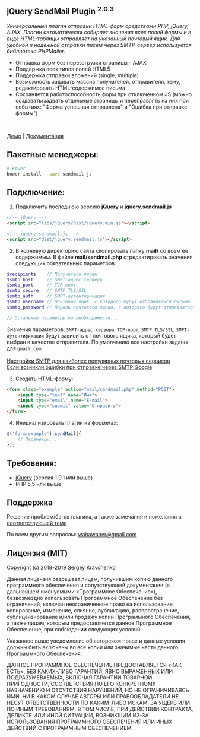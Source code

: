 jQuery SendMail Plugin <sup>2.0.3</sup>
-------
_Универсальный плагин отправки HTML-форм средствами PHP, jQuery, AJAX. Плагин автоматически собирает значения всех полей формы и в виде HTML-таблицы отправляет на указанный почтовый ящик. Для удобной и надежной отправки писем через SMTP-сервер используется библиотека PHPMailer._

* Отправка форм без перезагрузки страницы - AJAX
* Поддержка всех типов полей HTML5
* Поддержка отправки вложений (single, multiple)
* Возможность задавать массив получателей, отправителя, тему, редактировать HTML-содержимое письма
* Сохраняется работоспособность форм при отключенном JS (можно создавать/задвать отдельные страницы и переправлять на них при событиях: "Форма успешная отправлена" и "Ошибка при отправке формы")

<br>

[Демо](http://wahawaher.ru/sendmail-js#demo) | [Документация](http://wahawaher.ru/sendmail-js)

## Пакетные менеджеры:
```sh
# Bower
bower install --save sendmail-js
```

## Подключение:

1. Подключить последнюю версию  **jQuery**  и  **jquery.sendmail.js**
```html
<!-- jQuery -->
<script src="libs/jquery/dist/jquery.min.js"></script>

<!-- jquery.sendmail.js -->
<script src="dist/jquery.sendmail.js"></script>
```
2. В корневую директорию сайта скопировать папку **mail/** со всем ее содержимым. В файле **mail/sendmail.php** отредактировать значения следующих обязательных параметров:
```php
$recipients    // Получатели писем
$smtp_host     // SMPT-адрес сервера
$smtp_port     // TCP-порт
$smtp_secure   // SMTP TLS/SSL
$smtp_auth     // SMPT-аутентификация
$smtp_username // Почтовый ящик, с которого будут отправляться письма
$smtp_password // Пароль почтового ящика, с которого будут отправляться письма

// Остальные параметры по необходимости...
```
Значения параметров: `SMPT-адрес сервера`, `TCP-порт`, `SMTP TLS/SSL`, `SMPT-аутентификация` будут зависить от почтового ящика, который будет выбран в качестве отправителя. По умолчанию все настройки заданы для `gmail.com`.<br><br>
[Настройки SMTP для наиболее популярных почтовых сервисов](http://wahawaher.ru/sendmail-js/#ref-smtp)<br>
[Если возникли ошибки при отправке через SMTP Google](http://wahawaher.ru/sendmail-js/#google-smtp-errors)<br>

3. Создать HTML-форму:
```html
<form class="example" action="mail/sendmail.php" method="POST">
	<input type="text" name="Имя">
	<input type="email" name="E-mail">
	<input type="submit" value="Отправить">
</form>
```

4. Инициализировать плагин на форме/ах:
```javascript
$('form.example').sendMail({
	// Параметры...
});
```

## Требования:
- [jQuery](http://jquery.com/download/) (версия 1.9.1 или выше)
- PHP 5.5 или выше

## Поддержка
Решение проблем/багов плагина, а также замечания и пожелания в [соответствующей теме](http://github.com/WahaWaher/sendmail-js/issues)

По всем другим вопросам:  [wahawaher@gmail.com](mailto:wahawaher@gmail.com "Написать на wahawaher@gmail.com")

## Лицензия (MIT)
Copyright (c) 2018-2019 Sergey Kravchenko

Данная лицензия разрешает лицам, получившим копию данного программного обеспечения и сопутствующей документации (в дальнейшем именуемыми «Программное Обеспечение»), безвозмездно использовать Программное Обеспечение без ограничений, включая неограниченное право на использование, копирование, изменение, слияние, публикацию, распространение, сублицензирование и/или продажу копий Программного Обеспечения, а также лицам, которым предоставляется данное Программное Обеспечение, при соблюдении следующих условий:

Указанное выше уведомление об авторском праве и данные условия должны быть включены во все копии или значимые части данного Программного Обеспечения.

ДАННОЕ ПРОГРАММНОЕ ОБЕСПЕЧЕНИЕ ПРЕДОСТАВЛЯЕТСЯ «КАК ЕСТЬ», БЕЗ КАКИХ-ЛИБО ГАРАНТИЙ, ЯВНО ВЫРАЖЕННЫХ ИЛИ ПОДРАЗУМЕВАЕМЫХ, ВКЛЮЧАЯ ГАРАНТИИ ТОВАРНОЙ ПРИГОДНОСТИ, СООТВЕТСТВИЯ ПО ЕГО КОНКРЕТНОМУ НАЗНАЧЕНИЮ И ОТСУТСТВИЯ НАРУШЕНИЙ, НО НЕ ОГРАНИЧИВАЯСЬ ИМИ. НИ В КАКОМ СЛУЧАЕ АВТОРЫ ИЛИ ПРАВООБЛАДАТЕЛИ НЕ НЕСУТ ОТВЕТСТВЕННОСТИ ПО КАКИМ-ЛИБО ИСКАМ, ЗА УЩЕРБ ИЛИ ПО ИНЫМ ТРЕБОВАНИЯМ, В ТОМ ЧИСЛЕ, ПРИ ДЕЙСТВИИ КОНТРАКТА, ДЕЛИКТЕ ИЛИ ИНОЙ СИТУАЦИИ, ВОЗНИКШИМ ИЗ-ЗА ИСПОЛЬЗОВАНИЯ ПРОГРАММНОГО ОБЕСПЕЧЕНИЯ ИЛИ ИНЫХ ДЕЙСТВИЙ С ПРОГРАММНЫМ ОБЕСПЕЧЕНИЕМ.
